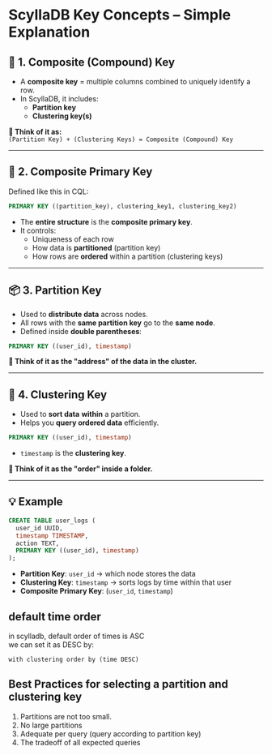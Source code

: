 
# ScyllaDB Key Concepts – Simple Explanation

## 🔑 1. Composite (Compound) Key

- A **composite key** = multiple columns combined to uniquely identify a row.
- In ScyllaDB, it includes:
  - **Partition key**
  - **Clustering key(s)**

**🧠 Think of it as:**  
`(Partition Key) + (Clustering Keys) = Composite (Compound) Key`

---

## 🧩 2. Composite Primary Key

Defined like this in CQL:

```sql
PRIMARY KEY ((partition_key), clustering_key1, clustering_key2)
```

- The **entire structure** is the **composite primary key**.
- It controls:
  - Uniqueness of each row
  - How data is **partitioned** (partition key)
  - How rows are **ordered** within a partition (clustering keys)

---

## 📦 3. Partition Key

- Used to **distribute data** across nodes.
- All rows with the **same partition key** go to the **same node**.
- Defined inside **double parentheses**:

```sql
PRIMARY KEY ((user_id), timestamp)
```

**🧠 Think of it as the "address" of the data in the cluster.**

---

## 🧮 4. Clustering Key

- Used to **sort data** **within** a partition.
- Helps you **query ordered data** efficiently.

```sql
PRIMARY KEY ((user_id), timestamp)
```

- `timestamp` is the **clustering key**.

**🧠 Think of it as the "order" inside a folder.**

---

## 💡 Example

```sql
CREATE TABLE user_logs (
  user_id UUID,
  timestamp TIMESTAMP,
  action TEXT,
  PRIMARY KEY ((user_id), timestamp)
);
```

- **Partition Key**: `user_id` → which node stores the data
- **Clustering Key**: `timestamp` → sorts logs by time within that user
- **Composite Primary Key**: (`user_id`, `timestamp`)

## default time order

in scylladb, default order of times is ASC  
we can set it as DESC by:

```cql
with clustering order by (time DESC)
```

## Best Practices for selecting a partition and clustering key

1. Partitions are not too small.
1. No large partitions
1. Adequate per query (query according to partition key)
1. The tradeoff of all expected queries
